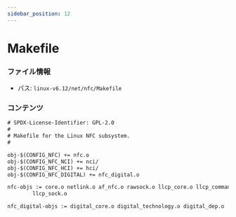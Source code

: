 ```yaml
---
sidebar_position: 12
---
```

# Makefile

### ファイル情報

- パス: `linux-v6.12/net/nfc/Makefile`

### コンテンツ

```txt
# SPDX-License-Identifier: GPL-2.0
#
# Makefile for the Linux NFC subsystem.
#

obj-$(CONFIG_NFC) += nfc.o
obj-$(CONFIG_NFC_NCI) += nci/
obj-$(CONFIG_NFC_HCI) += hci/
obj-$(CONFIG_NFC_DIGITAL) += nfc_digital.o

nfc-objs := core.o netlink.o af_nfc.o rawsock.o llcp_core.o llcp_commands.o \
		llcp_sock.o

nfc_digital-objs := digital_core.o digital_technology.o digital_dep.o

```
